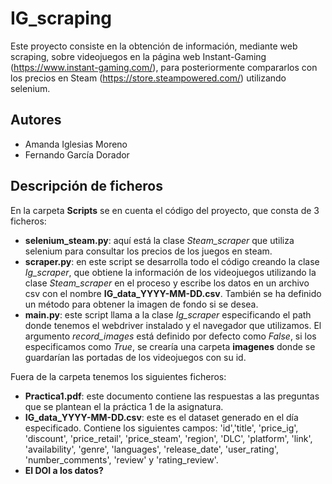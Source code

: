 # IG_scraping
Este proyecto consiste en la obtención de información, mediante web scraping, sobre videojuegos en la página web  Instant-Gaming (https://www.instant-gaming.com/), para posteriormente compararlos con los precios en Steam (https://store.steampowered.com/) utilizando selenium.

## Autores
- Amanda Iglesias Moreno
- Fernando García Dorador

## Descripción de ficheros
En la carpeta **Scripts** se en cuenta el código del proyecto, que consta de 3 ficheros:
- **selenium_steam.py**: aquí está la clase *Steam_scraper* que utiliza selenium para consultar los precios de los juegos en steam.
- **scraper.py**: en este script se desarrolla todo el código creando la clase *Ig_scraper*, que obtiene la información de los videojuegos utilizando la clase *Steam_scraper* en el proceso y escribe los datos en un archivo csv con el nombre **IG_data_YYYY-MM-DD.csv**. También se ha definido un método para obtener la imagen de fondo si se desea.
- **main.py**: este script llama a la clase *Ig_scraper* especificando el path donde tenemos el webdriver instalado y el navegador que utilizamos. El argumento *record_images* está definido por defecto como *False*, si los especificamos como *True*, se crearía una carpeta **imagenes** donde se guardarían las portadas de los videojuegos con su id.

Fuera de la carpeta tenemos los siguientes ficheros:
- **Practica1.pdf**: este documento contiene las respuestas a las preguntas que se plantean el la práctica 1 de la asignatura.
- **IG_data_YYYY-MM-DD.csv**: este es el dataset generado en el día especificado. Contiene los siguientes campos: 'id','title', 'price_ig', 'discount', 'price_retail', 'price_steam', 'region', 'DLC', 'platform', 'link', 'availability', 'genre', 'languages', 'release_date', 'user_rating', 'number_comments', 'review' y 'rating_review'.
- **El DOI a los datos?**
